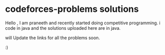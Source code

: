 # codeforces-problems solutions


Hello , I am praneeth and recently started doing competitive programming. i code in java and the solutions uploaded here are in java.


will Update the links for all the problems soon.


:)
